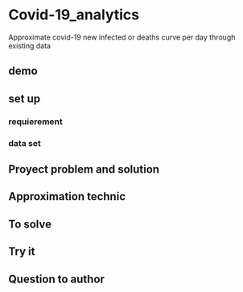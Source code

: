 # Covid-19_analytics
Approximate covid-19 new infected or deaths curve per day through existing data

## demo

## set up

### requierement
### data set

## Proyect problem and solution

## Approximation technic

## To solve

## Try it

## Question to author

